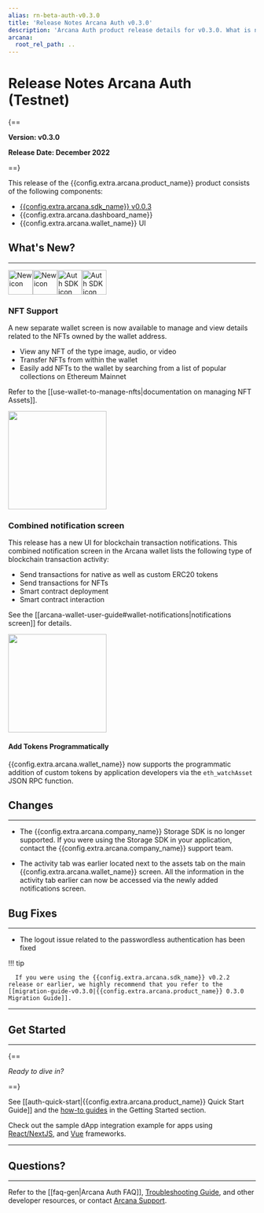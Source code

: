 ```yaml
---
alias: rn-beta-auth-v0.3.0
title: 'Release Notes Arcana Auth v0.3.0'
description: 'Arcana Auth product release details for v0.3.0. What is new, what features have been added, optimizations and performance changes, and more.'
arcana:
  root_rel_path: ..
---
```


# Release Notes Arcana Auth (Testnet)

{==

**Version: v0.3.0**

**Release Date: December 2022**

==}

This release of the {{config.extra.arcana.product_name}} product consists of the following components:

* [{{config.extra.arcana.sdk_name}} v0.0.3](https://www.npmjs.com/package/@arcana/auth/v/0.3.0)
* {{config.extra.arcana.dashboard_name}}
* {{config.extra.arcana.wallet_name}} UI

## What's New?

---

<img src="/img/icon_new_light.png#only-light" alt="New icon" width="50" /><img src="/img/icon_new_dark.png#only-dark" alt="New icon" width="50" /><img src="/img/icons/i_an_authsdk_light.png#only-light" alt="Auth SDK icon" width="50"/><img src="/img/icons/i_an_authsdk_dark.png#only-dark" alt="Auth SDK icon" width="50" />

### NFT Support

A new separate wallet screen is now available to manage and view details related to the NFTs owned by the wallet address.

  - View any NFT of the type image, audio, or video
  - Transfer NFTs from within the wallet
  - Easily add NFTs to the wallet by searching from a list of popular collections on Ethereum Mainnet
  
Refer to the [[use-wallet-to-manage-nfts|documentation on managing NFT Assets]].

<img src="/img/an_wallet_nft_asset_thumbnail.png" width="200"/>

### Combined notification screen

This release has a new UI for blockchain transaction notifications. This combined notification screen in the Arcana wallet lists the following type of blockchain transaction activity:

  - Send transactions for native as well as custom ERC20 tokens
  - Send transactions for NFTs
  - Smart contract deployment
  - Smart contract interaction

See the [[arcana-wallet-user-guide#wallet-notifications|notifications screen]] for details.

<img src="/img/an_wallet_combined_notify.png" width="200"/>

#### Add Tokens Programmatically

{{config.extra.arcana.wallet_name}} now supports the programmatic addition of custom tokens by application developers via the `eth_watchAsset` JSON RPC function.

## Changes

---

  - The {{config.extra.arcana.company_name}} Storage SDK is no longer supported. If you were using the Storage SDK in your application, contact the {{config.extra.arcana.company_name}} support team. 

  - The activity tab was earlier located next to the assets tab on the main {{config.extra.arcana.wallet_name}} screen. All the information in the activity tab earlier can now be accessed via the newly added notifications screen.

## Bug Fixes

---

  - The logout issue related to the passwordless authentication has been fixed

!!! tip

      If you were using the {{config.extra.arcana.sdk_name}} v0.2.2 release or earlier, we highly recommend that you refer to the [[migration-guide-v0.3.0|{{config.extra.arcana.product_name}} 0.3.0 Migration Guide]].

---

## Get Started

---

{==

*Ready to dive in?* 

==}

See [[auth-quick-start|{{config.extra.arcana.product_name}} Quick Start Guide]] and the [how-to guides]({{page.meta.arcana.root_rel_path}}/howto/index.md) in the Getting Started section. 

Check out the sample dApp integration example for apps using [React/NextJS]({{page.meta.arcana.root_rel_path}}/howto/integrate_auth/integrate_wallet_react.md), and [Vue](https://github.com/arcana-network/basic-storage-wallet-integration) frameworks.

---

## Questions? 

---

Refer to the [[faq-gen|Arcana Auth FAQ]], [Troubleshooting Guide]({{page.meta.arcana.root_rel_path}}/troubleshooting.md), and other developer resources, or contact [Arcana Support]({{page.meta.arcana.root_rel_path}}/support.md).
